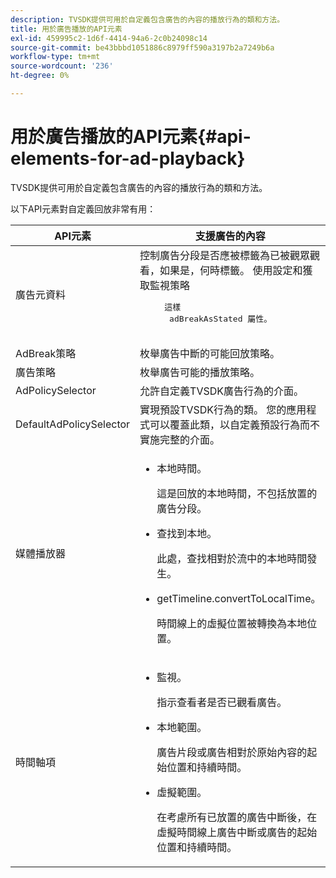 ```yaml
---
description: TVSDK提供可用於自定義包含廣告的內容的播放行為的類和方法。
title: 用於廣告播放的API元素
exl-id: 459995c2-1d6f-4414-94a6-2c0b24098c14
source-git-commit: be43bbbd1051886c8979ff590a3197b2a7249b6a
workflow-type: tm+mt
source-wordcount: '236'
ht-degree: 0%

---
```


# 用於廣告播放的API元素{#api-elements-for-ad-playback}

TVSDK提供可用於自定義包含廣告的內容的播放行為的類和方法。

以下API元素對自定義回放非常有用：

<table id="table_B07E373B9D2B425AB36466B1D42411AD"> 
 <thead> 
  <tr> 
   <th colname="col1" class="entry"> API元素 </th> 
   <th colname="col2" class="entry"> 支援廣告的內容 </th> 
  </tr> 
 </thead>
 <tbody> 
  <tr> 
   <td colname="col1"><span class="codeph"> 廣告元資料</span> </td> 
   <td colname="col2">控制廣告分段是否應被標籤為已被觀眾觀看，如果是，何時標籤。 使用設定和獲取監視策略 
    <pre>
     這樣 
     <span class="codeph"> adBreakAsStated</span> 屬性。
    </pre> </td> 
  </tr> 
  <tr> 
   <td colname="col1"><span class="codeph"> AdBreak策略</span> </td> 
   <td colname="col2"> 枚舉廣告中斷的可能回放策略。 </td> 
  </tr> 
  <tr> 
   <td colname="col1"><span class="codeph"> 廣告策略</span> </td> 
   <td colname="col2"> 枚舉廣告可能的播放策略。 </td> 
  </tr> 
  <tr> 
   <td colname="col1"><span class="codeph"> AdPolicySelector</span> </td> 
   <td colname="col2"> 允許自定義TVSDK廣告行為的介面。 </td> 
  </tr> 
  <tr> 
   <td colname="col1"><span class="codeph"> DefaultAdPolicySelector</span> </td> 
   <td colname="col2"> 實現預設TVSDK行為的類。 您的應用程式可以覆蓋此類，以自定義預設行為而不實施完整的介面。 </td> 
  </tr> 
  <tr> 
   <td colname="col1"> <span class="codeph"> 媒體播放器</span> </td> 
   <td colname="col2"> 
    <ul id="ul_37700A741403448A8760FDDA68B099AA"> 
     <li id="li_B465170D449E49489C5924572BEEB4A5"><span class="codeph"> 本地時間</span>。 <p>這是回放的本地時間，不包括放置的廣告分段。 </p> </li> 
     <li id="li_D9D68CF428904BB2B84E1BCE828A90DC"> <span class="codeph"> 查找到本地</span>。 <p>此處，查找相對於流中的本地時間發生。 </p> </li> 
     <li id="li_9DBCA75537DC4824AA66B53A3FA28812"><span class="codeph"> getTimeline.convertToLocalTime</span>。 <p>時間線上的虛擬位置被轉換為本地位置。 </p> </li> 
    </ul> </td> 
  </tr> 
  <tr> 
   <td colname="col1"> <span class="codeph"> 時間軸項</span> </td> 
   <td colname="col2"> 
    <ul id="ul_99AD34F823DB4F10937EE39DAD0C0B72"> 
     <li id="li_87E2DA15ECE74CFE9C9FBBE8F4B62440"><span class="codeph"> 監視</span>。 <p>指示查看者是否已觀看廣告。 </p> </li> 
     <li id="li_A9E5A9CF701C48BC94C93F28C114778D"><span class="codeph"> 本地範圍</span>。 <p>廣告片段或廣告相對於原始內容的起始位置和持續時間。 </p> </li> 
     <li id="li_070BDA0BF4184863AF44652BD5A0CCEC"><span class="codeph"> 虛擬範圍</span>。 <p>在考慮所有已放置的廣告中斷後，在虛擬時間線上廣告中斷或廣告的起始位置和持續時間。 </p> </li> 
    </ul> </td> 
  </tr> 
 </tbody> 
</table>
